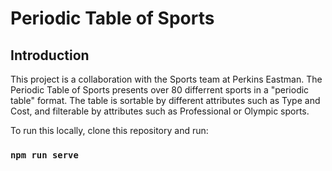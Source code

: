 # Periodic Table of Sports
## Introduction

This project is a collaboration with the Sports team at Perkins Eastman. The Periodic Table of Sports presents over 80 differrent sports in a "periodic table" format. The table is sortable by different attributes such as Type and Cost, and filterable by attributes such as Professional or Olympic sports.

To run this locally, clone this repository and run:
### `npm run serve`

